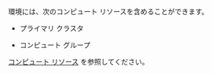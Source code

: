 環境には、次のコンピュート リソースを含めることができます。

-   プライマリ クラスタ


-   コンピュート グループ


[コンピュート リソース](nmr1658424425362.md) を参照してください。


